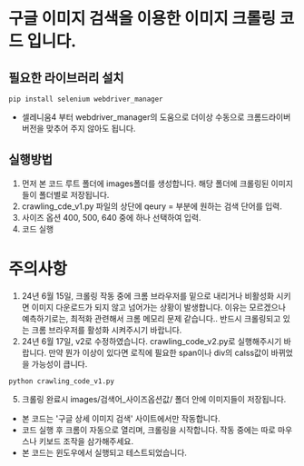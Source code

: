 # 구글 이미지 검색을 이용한 이미지 크롤링 코드 입니다.

## 필요한 라이브러리 설치
```
pip install selenium webdriver_manager

```
* 셀레니움4 부터 webdriver_manager의 도움으로 더이상 수동으로 크롬드라이버 버전을 맞추어 주지 않아도 됩니다.

## 실행방법
1. 먼저 본 코드 루트 폴더에 images폴더를 생성합니다. 해당 폴더에 크롤링된 이미지들이 폴더별로 저장됩니다.
2. crawling_cde_v1.py 파일의 상단에 qeury = 부분에 원하는 검색 단어를 입력.
3. 사이즈 옵션 400, 500, 640 중에 하나 선택하여 입력.
4. 코드 실행 

# 주의사항
1. 24년 6월 15일, 크롤링 작동 중에 크롬 브라우저를 밑으로 내리거나 비활성화 시키면 이미지 다운로드가 되지 않고 넘어가는 상황이 발생합니다.
이유는 모르겠으나 예측하기로는, 최적화 관련해서 크롬 메모리 문제 같습니다.. 반드시 크롤링되고 있는 크롬 브라우저를 활성화 시켜주시기 바랍니다.
2. 24년 6월 17일, v2로 수정하였습니다. crawling_code_v2.py로 실행해주시기 바랍니다. 만약 뭔가 이상이 있다면 로직에 필요한 span이나 div의 calss값이 바뀌었을 가능성이 큽니다. 

```
python crawling_code_v1.py
```
5. 크롤링 완료시 images/검색어_사이즈옵션값/ 폴더 안에 이미지들이 저장됩니다.

* 본 코드는 '구글 상세 이미지 검색' 사이트에서만 작동합니다.
* 코드 실행 후 크롬이 자동으로 열리며, 크롤링을 시작합니다. 작동 중에는 따로 마우스나 키보드 조작을 삼가해주세요.
* 본 코드는 윈도우에서 실행되고 테스트되었습니다.
